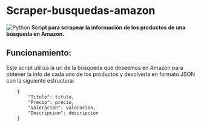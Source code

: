 # Scraper-busquedas-amazon
![Python](https://img.shields.io/badge/python-3670A0?style=for-the-badge&logo=python&logoColor=ffdd54)
**Script para scrapear la información de los productos de una búsqueda en Amazon.**

## Funcionamiento:
Este script utiliza la url de la búsqueda que deseemos en Amazon para obtener la info de cada uno de los productos y devolverla en formato JSON con la siguiente estructura:

```
    {
        "Titulo": titulo,
        "Precio": precio,
        "Valoracion": valoracion,
        "Descripcion": descripcion
    }    
    
```